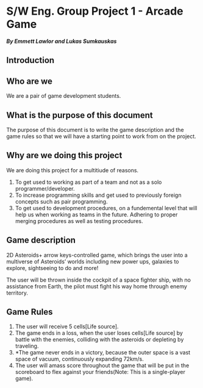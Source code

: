 <h1>S/W Eng. Group Project 1 - Arcade Game</h1>
<b><i>By Emmett Lawlor and Lukas Sumkauskas</i></b>
 
<h2>Introduction</h2>

 

<h2>Who are we</h2>

<p>We are a pair of game development students. </p>

 
<h2>What is the purpose of this document</h2>

<p>The purpose of this document is to write the game description and the game rules so that we will have a starting point to work from on the project. </p>

 

<h2>Why are we doing this project</h2> 

<p>We are doing this project for a multitiude of reasons.</p>

<ol>
<li> To get used to working as part of a team and not as a solo programmer/developer. </li>

<li>To increase programming skills and get used to previously foreign concepts such as pair programming.  </li>

<li>To get used to development procedures, on a fundemental level that will help us when working as teams in the future. Adhering to proper merging procedures as well as testing procedures.  </li>
</ol>

 

 

<h2>Game description</h2>

<p>2D Asteroids+ arrow keys-controlled game, which brings the user into a multiverse of Asteroids’ worlds including new power ups, galaxies to explore, sightseeing to do and more! </p>

<p> The user will be thrown inside the cockpit of a space fighter ship, with no assistance from Earth, the pilot must fight his way home through enemy territory. </p>

 

<h2>Game Rules </h2>

<ol>
<li>The user will receive 5 cells[Life source]. </li>

<li> The game ends in a loss, when the user loses cells[Life source] by battle with the enemies, colliding with the asteroids or depleting by traveling. </li>

<li> *The game never ends in a victory, because the outer space is a vast space of vacuum, continuously expanding 72km/s. </li>

<li> The user will amass score throughout the game that will be put in the scoreboard to flex against your friends(Note: This is a single-player game). </li>
 
 </ol>

